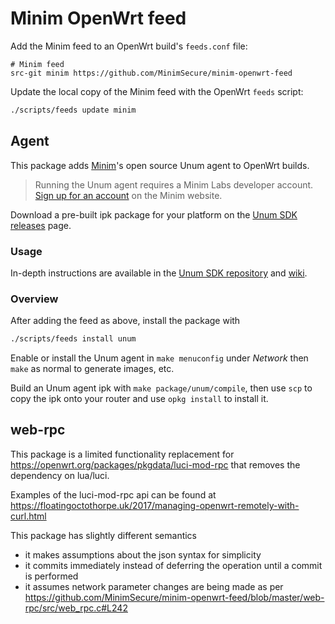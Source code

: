 # Minim OpenWrt feed

Add the Minim feed to an OpenWrt build's `feeds.conf` file:

```
# Minim feed
src-git minim https://github.com/MinimSecure/minim-openwrt-feed
```

Update the local copy of the Minim feed with the OpenWrt `feeds` script:

```bash
./scripts/feeds update minim
```
## Agent

This package adds [Minim][1]'s open source Unum agent to OpenWrt builds.

> Running the Unum agent requires a Minim Labs developer account. 
> [Sign up for an account][2] on the Minim website.

Download a pre-built ipk package for your platform on the 
[Unum SDK releases][3] page.

### Usage

In-depth instructions are available in the [Unum SDK repository][4] and [wiki][5].

### Overview

After adding the feed as above, install the package with

```bash
./scripts/feeds install unum
```

Enable or install the Unum agent in `make menuconfig` under *Network* then 
`make` as normal to generate images, etc.

Build an Unum agent ipk with `make package/unum/compile`, then use `scp` to 
copy the ipk onto your router and use `opkg install` to install it.

[1]: https://www.minim.co
[2]: https://my.minim.co/labs
[3]: https://github.com/MinimSecure/unum-sdk/releases
[4]: https://github.com/MinimSecure/unum-sdk/blob/master/README-openwrt_generic.md
[5]: https://github.com/MinimSecure/unum-sdk/wiki

## web-rpc

This package is a limited functionality replacement for https://openwrt.org/packages/pkgdata/luci-mod-rpc that removes the dependency on lua/luci.

Examples of the luci-mod-rpc api can be found at https://floatingoctothorpe.uk/2017/managing-openwrt-remotely-with-curl.html

This package has slightly different semantics
- it makes assumptions about the json syntax for simplicity
- it commits immediately instead of deferring the operation until a commit is performed
- it assumes network parameter changes are being made as per https://github.com/MinimSecure/minim-openwrt-feed/blob/master/web-rpc/src/web_rpc.c#L242
